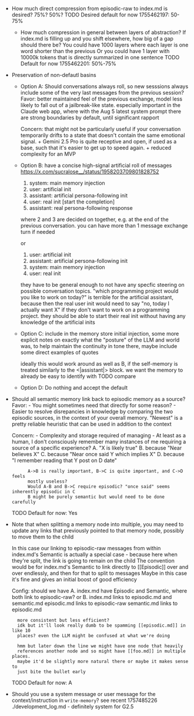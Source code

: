 - How much direct compression from episodic-raw to index.md is desired? 75%? 50%?
	TODO Desired default for now 1755462197: 50-75%

	- How much compression in general between layers of abstraction? If index.md
	is filling up and you shift elsewhere, how big of a gap should there be? You
	could have 1000 layers where each layer is one word shorter than the
	previous
	Or you could have 1 layer with 10000k tokens that is directly summarized in
	one sentence
		TODO Default for now 1755462201: 50%-75%

- Preservation of non-defautl basins
	- Option A: Should conversations always roll, so new sesssions always
	include some of the very last messages from the previous session?
		Favor: better maintained feel of the previous exchange, model less likely to
		fall out of a jailbreak-like state. especially important in the Claude
		web app, where with the Aug 5 latest system prompt there are strong
		boundaries by default, until significant rapport

		Concern: that might not be particularly useful if your conversation
		temporarily drifts to a state that doesn't contain the same emotional
		signal. + Gemini 2.5 Pro is quite receptive and open, if used as a base,
		such that it's easier to get up to speed again. + reduced complexity for an
		MVP

	- Option B: have a concise high-signal artificial roll of messages
		https://x.com/sucralose__/status/1958203709801828752

		1. system: main memory injection
		2. user: artificial init
		3. assistant: artificial persona-following init
		4. user: real init
		[start the completion]
		5. assistant: real persona-following response

		where 2 and 3 are decided on together, e.g. at the end of the previous
		conversation. you can have more than 1 message exchange turn if needed

		or
		1. user: artificial init
		2. assistant: artificial persona-following init
		3. system: main memory injection
		4. user: real init

		they have to be general enough to not have any specfic steering on
		possible conversation topics. "which programming project would you like
		to work on today?" is terrible for the artificial assistant, because
		then the real user init would need to say "no, today I actually want X"
		if they don't want to work on a programming project. they should be able
		to start their real init without having any knowledge of the artificial
		inits

	- Option C: include in the memory store initial injection, some more
		explicit notes on exactly what the "posture" of the LLM and world was,
		to help maintain the continuity in tone
		there, maybe include some direct examples of quotes

		ideally this would work around as well as B, if the self-memory is
		treated similarly to the <|assistant|> block. we want the memory to
		already be easy to identify with
		TODO compare

	- Option D: Do nothing and accept the default

- Should all semantic memory link back to episodic memory as a source?
	Favor:
		- You might sometimes need that directly for some reason?
		- Easier to resolve disrepancies in knowledge by comparing the two
		episodic sources, in the context of your overall memory. "Newest" is a
		pretty reliable heuristic that can be used in addition to the context

	Concern:
		- Complexity and storage required of managing
		- At least as a human, I don't consciously remember many instances of me
		requiring a source of a specific experience?
			A. "X is likely true"
			B. because "Near believes X"
			C. because "Near once said Y which implies X"
			D. because "I remember reading that Y post on D date"

			A->B is really important, B->C is quite important, and C->D feels
			mostly useless?
			Would A-B and B->C require episodic? "once said" seems inherently episodic in C
			B might be purely semantic but would need to be done carefully

	TODO Default for now: Yes

- Note that when splitting a memory node into multiple, you may need to update
	any links that previously pointed to that memory node, possibly to move them to
	the child

	In this case our linking to episodic-raw messages from within index.md's
	Semantic is actually a special case - because here when they're split, the
	link is going to remain on the child
		The convention would be for index.md's Semantic to link directly to
		[[Episodic]] over and over endlessly, and then for that to split to
		messages
		Maybe in this case it's fine and gives an initial boost of good
		efficiency

	Config: should we have
	A. index.md have Episodic and Semantic, where both link to episodic-raw?
	or
	B.
		index.md links to episodic.md and semantic.md
		episodic.md links to episodic-raw
		semantic.md links to episodic.md

		more consistent but less efficient?
		idk but it'll look really dumb to be spamming [[episodic.md]] in like 10
		places? even the LLM might be confused at what we're doing

		hmm but later down the line we might have one node that heavily
		references another node and so might have [[foo.md]] in multiple places.
		maybe it'd be slightly more natural there or maybe it makes sense to
		just bite the bullet early

	TODO Default for now: A

- Should you use a system message or user message for the context/instruction
	in `write-memory`?
	see recent 1757485226 ./development_log.md - definitely system for G2.5

